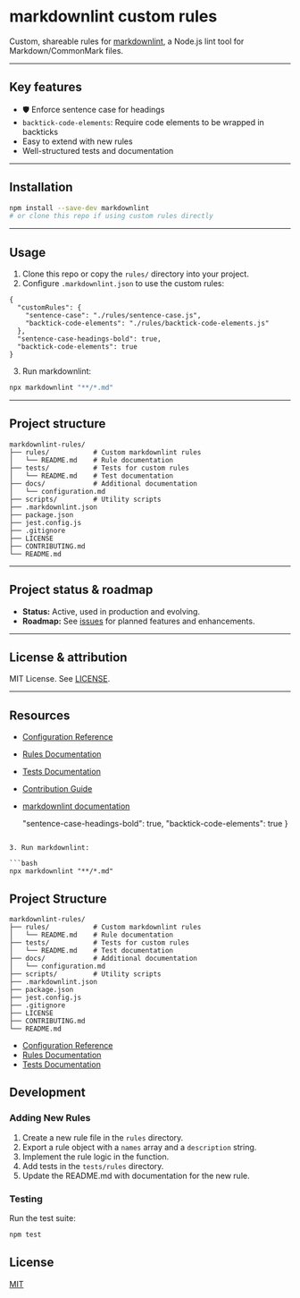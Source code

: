 # markdownlint custom rules

Custom, shareable rules for [markdownlint](https://github.com/DavidAnson/markdownlint), a Node.js lint tool for Markdown/CommonMark files.

---

## Key features

- 🛡️ Enforce sentence case for headings
- `backtick-code-elements`: Require code elements to be wrapped in backticks
- Easy to extend with new rules
- Well-structured tests and documentation

---

## Installation

```bash
npm install --save-dev markdownlint
# or clone this repo if using custom rules directly
```

---

## Usage

1. Clone this repo or copy the `rules/` directory into your project.
2. Configure `.markdownlint.json` to use the custom rules:

```jsonc
{
  "customRules": {
    "sentence-case": "./rules/sentence-case.js",
    "backtick-code-elements": "./rules/backtick-code-elements.js"
  },
  "sentence-case-headings-bold": true,
  "backtick-code-elements": true
}
```

3. Run markdownlint:

```bash
npx markdownlint "**/*.md"
```

---

## Project structure

```
markdownlint-rules/
├── rules/           # Custom markdownlint rules
│   └── README.md    # Rule documentation
├── tests/           # Tests for custom rules
│   └── README.md    # Test documentation
├── docs/            # Additional documentation
│   └── configuration.md
├── scripts/         # Utility scripts
├── .markdownlint.json
├── package.json
├── jest.config.js
├── .gitignore
├── LICENSE
├── CONTRIBUTING.md
└── README.md
```

---

## Project status & roadmap

- **Status:** Active, used in production and evolving.
- **Roadmap:** See [issues](https://github.com/your-username/markdownlint-rules/issues) for planned features and enhancements.

---

## License & attribution

MIT License. See [LICENSE](LICENSE).

---

## Resources

- [Configuration Reference](docs/configuration.md)
- [Rules Documentation](rules/README.md)
- [Tests Documentation](tests/README.md)
- [Contribution Guide](CONTRIBUTING.md)
- [markdownlint documentation](https://github.com/DavidAnson/markdownlint)

  "sentence-case-headings-bold": true,
  "backtick-code-elements": true
}
```

3. Run markdownlint:

```bash
npx markdownlint "**/*.md"
```

## Project Structure

```
markdownlint-rules/
├── rules/           # Custom markdownlint rules
│   └── README.md    # Rule documentation
├── tests/           # Tests for custom rules
│   └── README.md    # Test documentation
├── docs/            # Additional documentation
│   └── configuration.md
├── scripts/         # Utility scripts
├── .markdownlint.json
├── package.json
├── jest.config.js
├── .gitignore
├── LICENSE
├── CONTRIBUTING.md
└── README.md
```

- [Configuration Reference](docs/configuration.md)
- [Rules Documentation](rules/README.md)
- [Tests Documentation](tests/README.md)

## Development

### Adding New Rules

1. Create a new rule file in the `rules` directory.
2. Export a rule object with a `names` array and a `description` string.
3. Implement the rule logic in the function.
4. Add tests in the `tests/rules` directory.
5. Update the README.md with documentation for the new rule.

### Testing

Run the test suite:

```bash
npm test
```

## License

[MIT](LICENSE)

